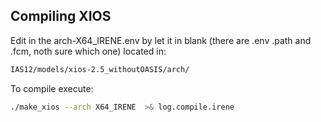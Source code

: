 ## Compiling XIOS

Edit in the arch-X64_IRENE.env by let it in blank (there are .env .path and .fcm, noth sure which one) located in:

```bash
IAS12/models/xios-2.5_withoutOASIS/arch/
```

To compile execute:

```bash
./make_xios --arch X64_IRENE  >& log.compile.irene

